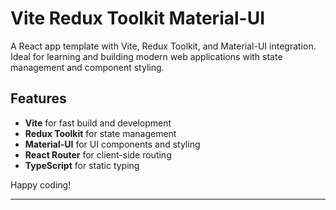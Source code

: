 # Vite Redux Toolkit Material-UI 

A React app template with Vite, Redux Toolkit, and Material-UI integration. Ideal for learning and building modern web applications with state management and component styling.

## Features

- **Vite** for fast build and development
- **Redux Toolkit** for state management
- **Material-UI** for UI components and styling
- **React Router** for client-side routing
- **TypeScript** for static typing


[//]: # (	&#40;userName === "test" && password === '123456'&#41; {)


Happy coding!

---
